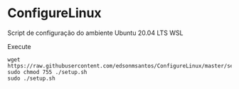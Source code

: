 # ConfigureLinux
Script de configuração do ambiente Ubuntu 20.04 LTS WSL

Execute
```
wget https://raw.githubusercontent.com/edsonmsantos/ConfigureLinux/master/setup.sh
sudo chmod 755 ./setup.sh
sudo ./setup.sh
```
